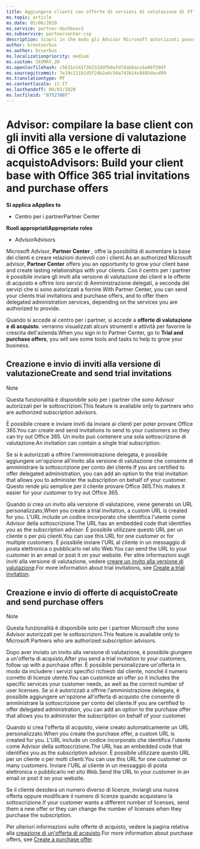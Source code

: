 ```yaml
---
title: Aggiungere clienti con offerte di versioni di valutazione di Office 365
ms.topic: article
ms.date: 05/06/2020
ms.service: partner-dashboard
ms.subservice: partnercenter-csp
description: Scopri in che modo gli Advisor Microsoft autorizzati possono ampliare le sottoscrizioni di Office 365. Crea e invia inviti alla versione di valutazione di Office 365 e offerte di acquisto ai client.
author: brentserbus
ms.author: brserbus
ms.localizationpriority: medium
ms.custom: SEOMAY.20
ms.openlocfilehash: c5631e141f3b232ddfb0afd7dab6acc6a08f59df
ms.sourcegitcommit: 7e19c211b1d5f2db2a4c56a743b14c8485decd99
ms.translationtype: MT
ms.contentlocale: it-IT
ms.lasthandoff: 08/03/2020
ms.locfileid: "87527007"
---
```

# <a name="advisors-build-your-client-base-with-office-365-trial-invitations-and-purchase-offers"></a><span data-ttu-id="00fdb-104">Advisor: compilare la base client con gli inviti alla versione di valutazione di Office 365 e le offerte di acquisto</span><span class="sxs-lookup"><span data-stu-id="00fdb-104">Advisors: Build your client base with Office 365 trial invitations and purchase offers</span></span>

<span data-ttu-id="00fdb-105">**Si applica a**</span><span class="sxs-lookup"><span data-stu-id="00fdb-105">**Applies to**</span></span>

- <span data-ttu-id="00fdb-106">Centro per i partner</span><span class="sxs-lookup"><span data-stu-id="00fdb-106">Partner Center</span></span>
 
<span data-ttu-id="00fdb-107">**Ruoli appropriati**</span><span class="sxs-lookup"><span data-stu-id="00fdb-107">**Appropriate roles**</span></span>

- <span data-ttu-id="00fdb-108">Advisor</span><span class="sxs-lookup"><span data-stu-id="00fdb-108">Advisors</span></span>


<span data-ttu-id="00fdb-109">Microsoft Advisor, **Partner Center** , offre la possibilità di aumentare la base dei clienti e creare relazioni durevoli con i clienti.</span><span class="sxs-lookup"><span data-stu-id="00fdb-109">As an authorized Microsoft advisor, **Partner Center** offers you an opportunity to grow your client base and create lasting relationships with your clients.</span></span> <span data-ttu-id="00fdb-110">Con il centro per i partner è possibile inviare gli inviti alla versione di valutazione dei client e le offerte di acquisto e offrire loro servizi di Amministrazione delegati, a seconda dei servizi che si sono autorizzati a fornire.</span><span class="sxs-lookup"><span data-stu-id="00fdb-110">With Partner Center, you can send your clients trial invitations and purchase offers, and to offer them delegated administration services, depending on the services you are authorized to provide.</span></span>

<span data-ttu-id="00fdb-111">Quando si accede al centro per i partner, si accede a **offerte di valutazione e di acquisto**. verranno visualizzati alcuni strumenti e attività per favorire la crescita dell'azienda.</span><span class="sxs-lookup"><span data-stu-id="00fdb-111">When you sign in to Partner Center, go to **Trial and purchase offers**, you will see some tools and tasks to help to grow your business.</span></span>

## <a name="create-and-send-trial-invitations"></a><span data-ttu-id="00fdb-112">Creazione e invio di inviti alla versione di valutazione</span><span class="sxs-lookup"><span data-stu-id="00fdb-112">Create and send trial invitations</span></span>

> [!NOTE]
> <span data-ttu-id="00fdb-113">Questa funzionalità è disponibile solo per i partner che sono Advisor autorizzati per le sottoscrizioni.</span><span class="sxs-lookup"><span data-stu-id="00fdb-113">This feature is available only to partners who are authorized subscription advisors.</span></span>

<span data-ttu-id="00fdb-114">È possibile creare e inviare inviti da inviare ai clienti per poter provare Office 365.</span><span class="sxs-lookup"><span data-stu-id="00fdb-114">You can create and send invitations to send to your customers so they can try out Office 365.</span></span> <span data-ttu-id="00fdb-115">Un invito può contenere una sola sottoscrizione di valutazione.</span><span class="sxs-lookup"><span data-stu-id="00fdb-115">An invitation can contain a single trial subscription.</span></span>

<span data-ttu-id="00fdb-116">Se si è autorizzati a offrire l'amministrazione delegata, è possibile aggiungere un'opzione all'invito alla versione di valutazione che consente di amministrare la sottoscrizione per conto del cliente.</span><span class="sxs-lookup"><span data-stu-id="00fdb-116">If you are certified to offer delegated administration, you can add an option to the trial invitation that allows you to administer the subscription on behalf of your customer.</span></span> <span data-ttu-id="00fdb-117">Questo rende più semplice per il cliente provare Office 365.</span><span class="sxs-lookup"><span data-stu-id="00fdb-117">This makes it easier for your customer to try out Office 365.</span></span>

<span data-ttu-id="00fdb-118">Quando si crea un invito alla versione di valutazione, viene generato un URL personalizzato,</span><span class="sxs-lookup"><span data-stu-id="00fdb-118">When you create a trial invitation, a custom URL is created for you.</span></span> <span data-ttu-id="00fdb-119">L'URL include un codice incorporato che identifica l'utente come Advisor della sottoscrizione.</span><span class="sxs-lookup"><span data-stu-id="00fdb-119">The URL has an embedded code that identifies you as the subscription advisor.</span></span> <span data-ttu-id="00fdb-120">È possibile utilizzare questo URL per un cliente o per più clienti.</span><span class="sxs-lookup"><span data-stu-id="00fdb-120">You can use this URL for one customer or for multiple customers.</span></span> <span data-ttu-id="00fdb-121">È possibile inviare l'URL al cliente in un messaggio di posta elettronica o pubblicarlo nel sito Web.</span><span class="sxs-lookup"><span data-stu-id="00fdb-121">You can send the URL to your customer in an email or post it on your website.</span></span>
<span data-ttu-id="00fdb-122">Per altre informazioni sugli inviti alla versione di valutazione, vedere [creare un invito alla versione di valutazione](advisors-create-a-trial-invitation.md).</span><span class="sxs-lookup"><span data-stu-id="00fdb-122">For more information about trial invitations, see [Create a trial invitation](advisors-create-a-trial-invitation.md).</span></span>

## <a name="create-and-send-purchase-offers"></a><span data-ttu-id="00fdb-123">Creazione e invio di offerte di acquisto</span><span class="sxs-lookup"><span data-stu-id="00fdb-123">Create and send purchase offers</span></span>

> [!NOTE]
> <span data-ttu-id="00fdb-124">Questa funzionalità è disponibile solo per i partner Microsoft che sono Advisor autorizzati per le sottoscrizioni.</span><span class="sxs-lookup"><span data-stu-id="00fdb-124">This feature is available only to Microsoft Partners who are authorized subscription advisors.</span></span>

<span data-ttu-id="00fdb-125">Dopo aver inviato un invito alla versione di valutazione, è possibile giungere a un'offerta di acquisto,</span><span class="sxs-lookup"><span data-stu-id="00fdb-125">After you send a trial invitation to your customers, follow up with a purchase offer.</span></span> <span data-ttu-id="00fdb-126">È possibile personalizzare un'offerta in modo da includere i servizi specifici richiesti dal cliente, nonché il numero corretto di licenze utente.</span><span class="sxs-lookup"><span data-stu-id="00fdb-126">You can customize an offer so it includes the specific services your customer needs, as well as the correct number of user licenses.</span></span> <span data-ttu-id="00fdb-127">Se si è autorizzati a offrire l'amministrazione delegata, è possibile aggiungere un'opzione all'offerta di acquisto che consente di amministrare la sottoscrizione per conto del cliente.</span><span class="sxs-lookup"><span data-stu-id="00fdb-127">If you are certified to offer delegated administration, you can add an option to the purchase offer that allows you to administer the subscription on behalf of your customer.</span></span>

<span data-ttu-id="00fdb-128">Quando si crea l'offerta di acquisto, viene creato automaticamente un URL personalizzato.</span><span class="sxs-lookup"><span data-stu-id="00fdb-128">When you create the purchase offer, a custom URL is created for you.</span></span> <span data-ttu-id="00fdb-129">L'URL include un codice incorporato che identifica l'utente come Advisor della sottoscrizione.</span><span class="sxs-lookup"><span data-stu-id="00fdb-129">The URL has an embedded code that identifies you as the subscription advisor.</span></span> <span data-ttu-id="00fdb-130">È possibile utilizzare questo URL per un cliente o per molti clienti.</span><span class="sxs-lookup"><span data-stu-id="00fdb-130">You can use this URL for one customer or many customers.</span></span> <span data-ttu-id="00fdb-131">Inviare l'URL al cliente in un messaggio di posta elettronica o pubblicarlo nel sito Web.</span><span class="sxs-lookup"><span data-stu-id="00fdb-131">Send the URL to your customer in an email or post it on your website.</span></span>

<span data-ttu-id="00fdb-132">Se il cliente desidera un numero diverso di licenze, inviargli una nuova offerta oppure modificare il numero di licenze quando acquistano la sottoscrizione.</span><span class="sxs-lookup"><span data-stu-id="00fdb-132">If your customer wants a different number of licenses, send them a new offer or they can change the number of licenses when they purchase the subscription.</span></span>

<span data-ttu-id="00fdb-133">Per ulteriori informazioni sulle offerte di acquisto, vedere la pagina relativa alla [creazione di un'offerta di acquisto](advisor-create-a-purchase-offer.md).</span><span class="sxs-lookup"><span data-stu-id="00fdb-133">For more information about purchase offers, see [Create a purchase offer](advisor-create-a-purchase-offer.md).</span></span>
